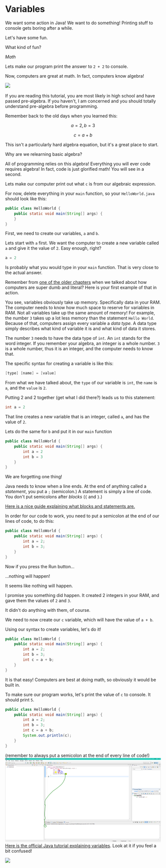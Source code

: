# Variables

We want some action in Java! We want to do something! Printing stuff to console gets boring after a while.

Let's have some fun.

What kind of fun?

_Math_

Lets make our program print the answer to `2 + 2` to console.

Now, computers are great at math. In fact, computers know algebra!

![](https://imgs.xkcd.com/comics/applied_math.png)

If you are reading this tutorial, you are most likely in high school and have passed pre-algebra. If you haven't, I am concerned and you should totally understand pre-algebra before programming.

Remember back to the old days when you learned this:

$$a = 2, b = 3$$

$$c = a + b$$

This isn't a particularly hard algebra equation, but it's a great place to start.

Why are we relearning basic algebra?

All of programming relies on this algebra! Everything you will ever code requires algebra! In fact, code is just glorified math! You will see in a second.

Lets make our computer print out what `c` is from our algebraic expression.

For now, delete everything in your `main` function, so your `HelloWorld.java` should look like this:

```java
public class HelloWorld {
    public static void main(String[] args) {
    }
}
```

First, we need to create our variables, `a` and `b`.

Lets start with `a` first. We want the computer to create a new variable called `a` and give it the value of `2`. Easy enough, right?

```java
a = 2
```

Is probably what you would type in your `main` function. That is very close to the actual answer.

Remember from [one of the older chapters](/what-is-a-computer.md) when we talked about how computers are super dumb and literal? Here is your first example of that in action.

You see, variables obviously take up memory. Specifically data in your RAM. The computer needs to know how much space to reserve for variables in RAM. Not all variables take up the same amount of memory! For example, the number `3` takes up a lot less memory than the statement `Hello World`. Because of that, computers assign every variable a _data type._ A data type simply describes what kind of variable it is and what kind of data it stores.

The number `3` needs to have the data type of `int`. An `int` stands for the word integer. If you remember your algebra, an integer is a whole number. `3` is a whole number, thus it is an integer, and the computer needs to know that.

The specific syntax for creating a variable is like this:

```java
[type] [name] = [value]
```

From what we have talked about, the `type` of our variable is `int`, the `name` is `a`, and the `value` is `2`.

Putting 2 and 2 together \(get what I did there?\) leads us to this statement:

```java
int a = 2
```

That line creates a new variable that is an integer, called `a`, and has the value of `2`.

Lets do the same for `b` and put it in our `main` function

```java
public class HelloWorld {
    public static void main(String[] args) {
        int a = 2
        int b = 3
    }
}
```

We are forgetting one thing!

Java needs to know when a line ends. At the end of anything called a _statement_, you put a `;` \(semicolon.\) A statement is simply a line of code. You don't put semicolons after _blocks_ \(`{` and `}`.\)

[Here is a nice guide explaining what blocks and statements are.](https://docs.oracle.com/javase/tutorial/java/nutsandbolts/expressions.html)

In order for our code to work, you need to put a semicolon at the end of our lines of code, to do this:

```java
public class HelloWorld {
    public static void main(String[] args) {
        int a = 2;
        int b = 3;
    }
}
```

Now if you press the Run button...

...nothing will happen!

It seems like nothing will happen.

I promise you something did happen. It created 2 integers in your RAM, and gave them the values of `2` and `3`.

It didn't do anything with them, of course.

We need to now create our `c` variable, which will have the value of `a + b`.

Using our syntax to create variables, let's do it!

```java
public class HelloWorld {
    public static void main(String[] args) {
        int a = 2;
        int b = 3;
        int c = a + b;
    }
}
```

It is that easy! Computers are best at doing math, so obviously it would be built in.

To make sure our program works, let's print the value of `c` to console. It should print `5`.

```java
public class HelloWorld {
    public static void main(String[] args) {
        int a = 2;
        int b = 3;
        int c = a + b;
        System.out.println(c);
    }
}
```

\(remember to always put a semicolon at the end of every line of code!\)![](/variables/console-output)[Here is the official Java tutorial explaining variables](https://docs.oracle.com/javase/tutorial/java/nutsandbolts/variables.html). Look at it if you feel a bit confused!

![](https://imgs.xkcd.com/comics/purity.png)

